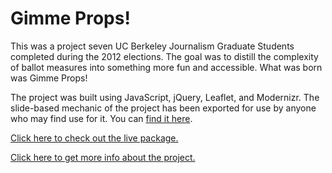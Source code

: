 Gimme Props!
==========

This was a project seven UC Berkeley Journalism Graduate Students completed during the 2012 elections. The goal was to distill the complexity of ballot measures into something more fun and accessible. What was born was Gimme Props!

The project was built using JavaScript, jQuery, Leaflet, and Modernizr. The slide-based mechanic of the project has been exported for use by anyone who may find use for it. You can <a href="https://github.com/bayreporta/explainr">find it here</a>. 

<a href="http://gimmeprops.us">Click here to check out the live package.<a>

<a href="http://gimmeprops.us/about.html">Click here to get more info about the project.<a>
